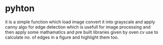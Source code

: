 # pyhton
it is a simple function which load image convert it into grayscale and apply
canny algo for edge detection which is usefull for image processing and then
apply some mathamatics and pre built libraries given by oven cv use to calculate
no. of edges in a figure and highlight them too.
